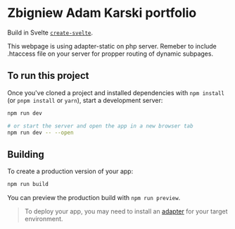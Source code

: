 # Zbigniew Adam Karski portfolio

Build in Svelte [`create-svelte`](https://github.com/sveltejs/kit/tree/master/packages/create-svelte).

This webpage is using adapter-static on php server. Remeber to include .htaccess file on your server for propper routing of dynamic subpages.

## To run this project

Once you've cloned a project and installed dependencies with `npm install` (or `pnpm install` or `yarn`), start a development server:

```bash
npm run dev

# or start the server and open the app in a new browser tab
npm run dev -- --open
```

## Building

To create a production version of your app:

```bash
npm run build
```

You can preview the production build with `npm run preview`.

> To deploy your app, you may need to install an [adapter](https://kit.svelte.dev/docs/adapters) for your target environment.
